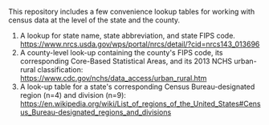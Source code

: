 This repository includes a few convenience lookup tables for working with census data at the level of the state and the county.
1. A lookup for state name, state abbreviation, and state FIPS code. https://www.nrcs.usda.gov/wps/portal/nrcs/detail/?cid=nrcs143_013696
2. A county-level look-up containing the county's FIPS code, its corresponding Core-Based Statistical Areas, and its 2013 NCHS urban-rural classification: https://www.cdc.gov/nchs/data_access/urban_rural.htm
3. A look-up table for a state's corresponding Census Bureau-designated region (n=4) and division (n=9): https://en.wikipedia.org/wiki/List_of_regions_of_the_United_States#Census_Bureau-designated_regions_and_divisions
